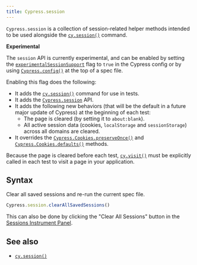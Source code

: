 ```yaml
---
title: Cypress.session
---
```


`Cypress.session` is a collection of session-related helper methods intended to
be used alongside the [`cy.session()`](/api/commands/session) command.

<Alert type="warning">

<strong class="alert-header"><Icon name="exclamation-triangle"></Icon>
Experimental</strong>

The `session` API is currently experimental, and can be enabled by setting the
[`experimentalSessionSupport`](/guides/references/experiments) flag to `true` in
the Cypress config or by using [`Cypress.config()`](/api/cypress-api/config) at
the top of a spec file.

Enabling this flag does the following:

- It adds the [`cy.session()`](/api/commands/session) command for use in tests.
- It adds the [`Cypress.session`](/api/cypress-api/session) API.
- It adds the following new behaviors (that will be the default in a future
  major update of Cypress) at the beginning of each test:
  - The page is cleared (by setting it to `about:blank`).
  - All active session data (cookies, `localStorage` and `sessionStorage`)
    across all domains are cleared.
- It overrides the
  [`Cypress.Cookies.preserveOnce()`](/api/cypress-api/cookies#Preserve-Once) and
  [`Cypress.Cookies.defaults()`](/api/cypress-api/cookies#Defaults) methods.

Because the page is cleared before each test,
[`cy.visit()`](/api/commands/visit) must be explicitly called in each test to
visit a page in your application.

</Alert>

## Syntax

Clear all saved sessions and re-run the current spec file.

```javascript
Cypress.session.clearAllSavedSessions()
```

This can also be done by clicking the "Clear All Sessions" button in the
[Sessions Instrument Panel](/api/commands/session#The-Instrument-Panel).

<DocsImage src="/img/api/session/sessions-panel.png" alt="Sessions Instrument Panel" ></DocsImage>

## See also

- [`cy.session()`](/api/commands/session)
